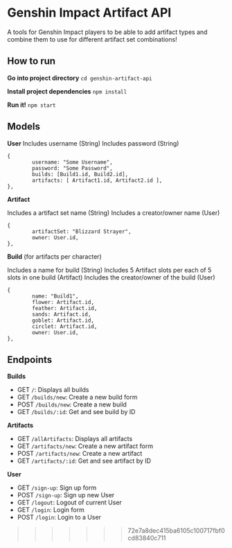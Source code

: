 # Genshin Impact Artifact API

A tools for Genshin Impact players to be able to add artifact types and combine them to use for different artifact set combinations!

## How to run

**Go into project directory**
`cd genshin-artifact-api`

**Install project dependencies**
`npm install`

**Run it!**
`npm start`

## Models

**User**
Includes username (String)
Includes password (String)

```
{
		username: "Some Username",
		password: "Some Password",
		builds: [Build1.id, Build2.id],
		artifacts: [ Artifact1.id, Artifact2.id ],
},
```

**Artifact**

Includes a artifact set name (String)
Includes a creator/owner name (User)

```
{
		artifactSet: "Blizzard Strayer",
		owner: User.id,
},
```

**Build** (for artifacts per character)

Includes a name for build (String)
Includes 5 Artifact slots per each of 5 slots in one build (Artifact)
Includes the creator/owner of the build (User)

```
{
		name: "Build1",
		flower: Artifact.id,
		feather: Artifact.id,
		sands: Artifact.id,
		goblet: Artifact.id,
		circlet: Artifact.id,
		owner: User.id,
},
```

## Endpoints

**Builds**

- GET `/`: Displays all builds
- GET `/builds/new`: Create a new build form
- POST `/builds/new`: Create a new build
- GET `/builds/:id`: Get and see build by ID

**Artifacts**

- GET `/allArtifacts`: Displays all artifacts
- GET `/artifacts/new`: Create a new artifact form
- POST `/artifacts/new`: Create a new artifact
- GET `/artifacts/:id`: Get and see artifact by ID

**User**

- GET `/sign-up`: Sign up form
- POST `/sign-up`: Sign up new User
- GET `/logout`: Logout of current User
- GET `/login`: Login form
- POST `/login`: Login to a User

> > > > > > > 72e7a8dec415ba6105c100717fbf0cd83840c711

